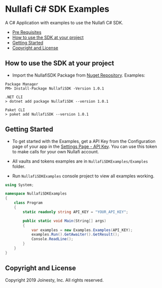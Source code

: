
Nullafi C# SDK Examples
===============

A C# Application with examples to use the Nullafi C# SDK.

- [Pre Requisites](#pre-requisites)
- [How to use the SDK at your project](#how-to-use-the-sdk-at-your-project)
- [Getting Started](#getting-started)
- [Copyright and License](#copyright-and-license)

<!-- END doctoc generated TOC please keep comment here to allow auto update -->

How to use the SDK at your project
------------
- Import the NullafiSDK Package from [Nuget Repository](https://www.nuget.org/packages/NullafiSDK/). Examples:
```
Package Manager
PM> Install-Package NullafiSDK -Version 1.0.1
```
```
.NET CLI
> dotnet add package NullafiSDK --version 1.0.1
```
```
Paket CLI
> paket add NullafiSDK --version 1.0.1
```

Getting Started
---------------

- To get started with the Examples, get a API Key from the Configuration page
of your app in the [Settings Page - API Key][settings-api-key]. You can use this token to make calls for your own Nullafi account.

- All vaults and tokens examples are in `NullafiSDKExamples/Examples` folder.

- Run `NullafiSDKExamples` console project to view all examples working.

```csharp
using System;

namespace NullafiSDKExamples
{
    class Program
    {
        static readonly string API_KEY = "YOUR_API_KEY";

        public static void Main(String[] args)
        {
            var examples = new Examples.Examples(API_KEY);
            examples.Run().GetAwaiter().GetResult();
            Console.ReadLine();
        }
    }
}
```

[settings-api-key]: https://dashboard.nullafi.com/admin/settings/api


Copyright and License
---------------------

Copyright 2019 Joinesty, Inc. All rights reserved.
